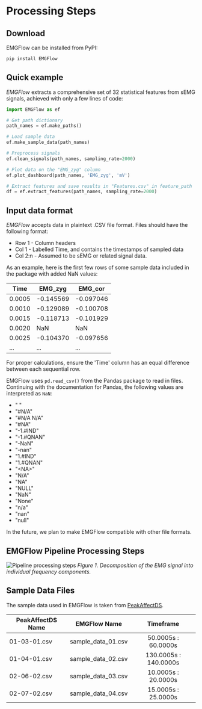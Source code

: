 # Processing Steps

## Download

EMGFlow can be installed from PyPI:

```bash
pip install EMGFlow
```

## Quick example

_EMGFlow_ extracts a comprehensive set of 32 statistical features from sEMG signals, achieved with only a few lines of code:

```python
import EMGFlow as ef

# Get path dictionary
path_names = ef.make_paths()

# Load sample data
ef.make_sample_data(path_names)

# Preprocess signals
ef.clean_signals(path_names, sampling_rate=2000)

# Plot data on the "EMG_zyg" column
ef.plot_dashboard(path_names, 'EMG_zyg', 'mV')

# Extract features and save results in "Features.csv" in feature_path
df = ef.extract_features(path_names, sampling_rate=2000)
```

## Input data format

_EMGFlow_ accepts data in plaintext .CSV file format. Files should have the following format:

- Row 1 - Column headers
- Col 1 - Labelled Time, and contains the timestamps of sampled data
- Col 2:n - Assumed to be sEMG or related signal data.

As an example, here is the first few rows of some sample data included in the package with added NaN values:

| Time   | EMG_zyg   | EMG_cor   |
| ------ | --------- | --------- |
| 0.0005 | -0.145569 | -0.097046 |
| 0.0010 | -0.129089 | -0.100708 |
| 0.0015 | -0.118713 | -0.101929 |
| 0.0020 | NaN       | NaN       |
| 0.0025 | -0.104370 | -0.097656 |
| ...    | ...       | ...       |

For proper calculations, ensure the 'Time' column has an equal difference between each sequential row.

EMGFlow uses `pd.read_csv()` from the Pandas package to read in files. Continuing with the documentation for Pandas, the following values are interpreted as `NaN`:
- " "
- "#N/A"
- "#N/A N/A"
- "#NA"
- "-1.#IND"
- "-1.#QNAN"
- "-NaN"
- "-nan"
- "1.#IND"
- "1.#QNAN"
- "\<NA\>"
- "N/A"
- "NA"
- "NULL"
- "NaN"
- "None"
- "n/a"
- "nan"
- "null"

In the future, we plan to make EMGFlow compatible with other file formats.

## EMGFlow Pipeline Processing Steps

![Pipeline processing steps](/figures/figure1.png)
*Figure 1. Decomposition of the EMG signal into individual frequency components.*

## Sample Data Files

The sample data used in EMGFlow is taken from [PeakAffectDS](https://zenodo.org/records/6403363).

| PeakAffectDS Name | EMGFlow Name       | Timeframe             |
| ----------------- | ------------------ | :-------------------: |
| 01-03-01.csv      | sample_data_01.csv | 50.0005s : 60.0000s   |
| 01-04-01.csv      | sample_data_02.csv | 130.0005s : 140.0000s |
| 02-06-02.csv      | sample_data_03.csv | 10.0005s : 20.0000s   |
| 02-07-02.csv      | sample_data_04.csv | 15.0005s : 25.0000s   |